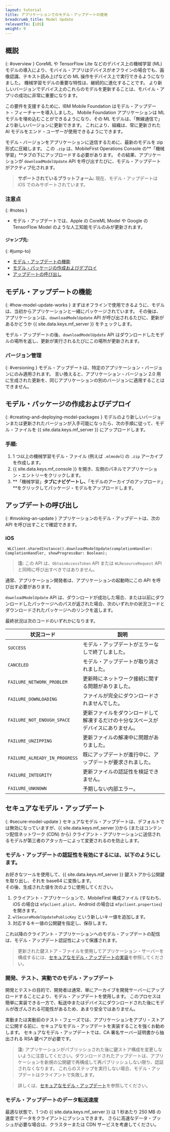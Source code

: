 ```yaml
---
layout: tutorial
title: アプリケーションでのモデル・アップデートの使用
breadcrumb_title: Model Update
relevantTo: [iOS]
weight: 9
---
```

<!-- NLS_CHARSET=UTF-8 -->
## 概説
{: #overview }
CoreML や TensorFlow Lite などのデバイス上の機械学習 (ML) モデルの導入により、モバイル・アプリはデバイスがオフラインの場合でも、画像認識、テキスト読み上げなどの ML 操作をデバイス上で実行できるようになりました。 機械学習モデルの重要な特性は、継続的に進化することです。 より新しいバージョンでデバイス上のこれらのモデルを更新することは、モバイル・アプリの成功に非常に重要になります。

この要件を支援するために、IBM Mobile Foundation はモデル・アップデート・フィーチャーを導入しました。 Mobile Foundation アプリケーションは ML モデルを埋め込むことができるようになり、その ML モデルは、「無線通信で」より新しいバージョンに更新できます。 これにより、組織は、常に更新された AI モデルをエンド・ユーザーが使用できるようにできます。

モデル・バージョンをアプリケーションに送信するために、最新のモデルを zip 形式に圧縮します。 この `.zip` は、MobileFirst Operations Console の**「機械学習」**タブの下にアップロードする必要があります。 その結果、アプリケーションが `downloadModelUpdate` API を呼び出すたびに、モデル・アップデートがアクティブ化されます。

>**サポートされているプラットフォーム:**  現在、モデル・アップデートは iOS でのみサポートされています。  

### 注意点
{: #notes }
* モデル・アップデートでは、Apple の CoreML Model や Google の TensorFlow Model のような人工知能モデルのみが更新されます。

#### ジャンプ先:
{: #jump-to}

- [モデル・アップデートの機能](#how-model-update-works)
- [モデル・パッケージの作成およびデプロイ](#creating-and-deploying-model-packages)
- [アップデートの呼び出し](#invoking-an-update)

## モデル・アップデートの機能
{: #how-model-update-works }
まずはオフラインで使用できるように、モデルは、当初からアプリケーションと一緒にパッケージされています。 その後は、アプリケーションは、`downloadModelUpdate` API が呼び出されるたびに、更新があるかどうか {{ site.data.keys.mf_server }} をチェックします。

モデル・アップデートの後、`downloadModelUpdate` API はダウンロードしたモデルの場所を返し、更新が実行されるたびにこの場所が更新されます。

### バージョン管理
{: #versioning }
モデル・アップデートは、特定のアプリケーション・バージョンにのみ適用されます。 言い換えると、アプリケーション・バージョン 2.0 用に生成された更新を、同じアプリケーションの別のバージョンに適用することはできません。

## モデル・パッケージの作成およびデプロイ
{: #creating-and-deploying-model-packages }
モデルのより新しいバージョンまたは更新されたバージョンが入手可能になったら、次の手順に従って、モデル・ファイルを {{ site.data.keys.mf_server }} にアップロードします。

### 手順:

 1. 1 つ以上の機械学習モデル・ファイル (例えば `.mlmodel`) の `.zip` アーカイブを作成します。
 2. {{ site.data.keys.mf_console }} を開き、左側のパネルでアプリケーション・エントリーをクリックします。
 3. **「機械学習」**タブにナビゲートし、**「モデルのアーカイブのアップロード」**をクリックしてパッケージ・モデルをアップロードします。

## アップデートの呼び出し
{: #invoking-an-update }
アプリケーションのモデル・アップデートは、次の API を呼び出すことで確認できます。

### iOS

```
 WLClient.sharedInstance().downloadModelUpdate(completionHandler: CompletionHandler, showProgressBar: Boolean);
```

>**注:** この API は、`ObtainAccessToken` API または `WLResourceRequest` API と同時に呼び出すべきではありません。

通常、アプリケーション開発者は、アプリケーションの起動時にこの API を呼び出す必要があります。

`downloadModelUpdate` API は、ダウンロードが成功した場合、または以前にダウンロードしたパッケージへのパスが返された場合、次のいずれかの状況コードとダウンロードされたパッケージへのリンクを返します。

最終状況は次のコードのいずれかになります。

| 状況コード | 説明 |
|-------------|-------------|
| `SUCCESS` | モデル・アップデートがエラーなしで終了しました。 |
| `CANCELED` | モデル・アップデートが取り消されました。 |
| `FAILURE_NETWORK_PROBLEM` | 更新時にネットワーク接続に関する問題がありました。 |
| `FAILURE_DOWNLOADING` | ファイルが完全にダウンロードされませんでした。 |
| `FAILURE_NOT_ENOUGH_SPACE` | 更新ファイルをダウンロードして解凍するだけの十分なスペースがデバイスにありません。 |
| `FAILURE_UNZIPPING` | 更新ファイルの解凍中に問題がありました。 |
| `FAILURE_ALREADY_IN_PROGRESS` | 既にアップデートが進行中に、アップデートが要求されました。 |
| `FAILURE_INTEGRITY` | 更新ファイルの認証性を検証できません。 |
| `FAILURE_UNKNOWN` | 予期しない内部エラー。 |


## セキュアなモデル・アップデート
{: #secure-model-update }
セキュアなモデル・アップデートは、デフォルトでは無効になっていますが、{{ site.data.keys.mf_server }}から (またはコンテンツ配信ネットワーク (CDN) から) クライアント・アプリケーションに送信されるモデルが第三者のアタッカーによって変更されるのを防止します。

### モデル・アップデートの認証性を有効にするには、以下のようにします。
お好きなツールを使用して、{{ site.data.keys.mf_server }} 鍵ストアから公開鍵を取り出し、それを base64 に変換します。  
その後、生成された値を次のように使用してください。

1. クライアント・アプリケーションで、MobileFirst 構成ファイル (すなわち、iOS の場合は `mfpclient.plist`、Android の場合は `mfpclient.properties`) を開きます。
2. `wlSecureModelUpdatePublicKey` という新しいキー値を追加します。
3. 対応するキー値の公開鍵を指定し、保存します。

これ以降のクライアント・アプリケーションへのモデル・アップデートの配信は、モデル・アップデート認証性によって保護されます。

> 更新された鍵ストア・ファイルを使用してアプリケーション・サーバーを構成するには、[セキュアなモデル・アップデートの実装](secure-model-update/)を参照してください。

### 開発、テスト、実動でのモデル・アップデート
開発とテストの目的で、開発者は通常、単にアーカイブを開発サーバーにアップロードすることにより、モデル・アップデートを使用します。 このプロセスは簡単に実装できる一方で、転送中またはデバイスにダウンロードされた後にモデルが改ざんされる可能性があるため、あまり安全ではありません。

実動または実動前のテスト・フェーズでは、アプリケーションをアプリ・ストアに公開する前に、セキュアなモデル・アップデートを実装することを強くお勧めします。 セキュアなモデル・アップデートでは、CA 署名サーバー証明書から抽出される RSA 鍵ペアが必要です。

>**注:** アプリケーションがパブリッシュされた後に鍵ストア構成を変更しないように注意してください。ダウンロードされたアップデートは、アプリケーションを新規の公開鍵で再構成して再パブリッシュしない限り、認証されなくなります。 これらのステップを実行しない場合、モデル・アップデートはクライアントで失敗します。

> 詳しくは、[セキュアなモデル・アップデート](secure-model-update/)を参照してください。

### モデル・アップデートのデータ転送速度
最適な状態で、1 つの {{ site.data.keys.mf_server }} は 1 秒あたり 250 MB の速度でデータをクライアントにプッシュできます。 さらに高速なデータ・プッシュが必要な場合は、クラスターまたは CDN サービスを考慮してください。
